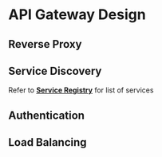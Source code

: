 # API Gateway Design

## Reverse Proxy

## Service Discovery

Refer to [**Service Registry**](SERVICE_REGISTRY.md) for list of services

## Authentication

## Load Balancing

